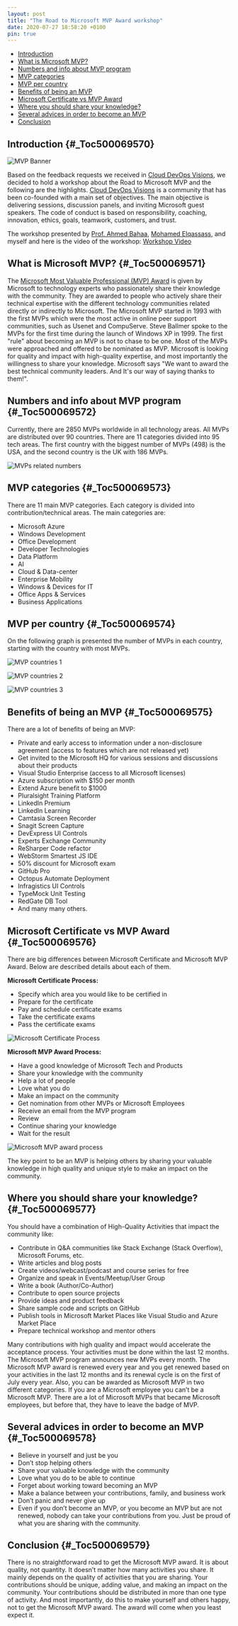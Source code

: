 ```yaml
---
layout: post
title: "The Road to Microsoft MVP Award workshop"
date: 2020-07-27 18:58:20 +0100
pin: true
---
```


- [Introduction](#_Toc500069570)
- [What is Microsoft MVP?](#_Toc500069571)
- [Numbers and info about MVP program](#_Toc500069572)
- [MVP categories](#_Toc500069573)
- [MVP per country](#_Toc500069574)
- [Benefits of being an MVP](#_Toc500069575)
- [Microsoft Certificate vs MVP Award](#_Toc500069576)
- [Where you should share your knowledge?](#_Toc500069577)
- [Several advices in order to become an MVP](#_Toc500069578)
- [Conclusion](#_Toc500069579)

## Introduction {#_Toc500069570}

![MVP Banner](/assets/images/2020/07/mvp-banner-.jpg)

Based on the feedback requests we received in [Cloud DevOps Visions](http://clouddevopsvisions.com/), we decided to hold a workshop about the Road to Microsoft MVP and the following are the highlights. [Cloud DevOps Visions](http://clouddevopsvisions.com/) is a community that has been co-founded with a main set of objectives. The main objective is delivering sessions, discussion panels, and inviting Microsoft guest speakers. The code of conduct is based on responsibility, coaching, innovation, ethics, goals, teamwork, customers, and trust.

The workshop presented by [Prof. Ahmed Bahaa](https://ahmedbahaa.net/), [Mohamed Elqassass](https://spgeeks.devoworx.com/), and myself and here is the video of the workshop: [Workshop Video](https://youtu.be/0496IeWGmcs)

## What is Microsoft MVP? {#_Toc500069571}

The [Microsoft Most Valuable Professional (MVP) Award](https://mvp.microsoft.com/) is given by Microsoft to technology experts who passionately share their knowledge with the community. They are awarded to people who actively share their technical expertise with the different technology communities related directly or indirectly to Microsoft. The Microsoft MVP started in 1993 with the first MVPs which were the most active in online peer support communities, such as Usenet and CompuServe. Steve Ballmer spoke to the MVPs for the first time during the launch of Windows XP in 1999. The first "rule" about becoming an MVP is not to chase to be one. Most of the MVPs were approached and offered to be nominated as MVP. Microsoft is looking for quality and impact with high-quality expertise, and most importantly the willingness to share your knowledge. Microsoft says "We want to award the best technical community leaders. And It's our way of saying thanks to them!".

## Numbers and info about MVP program {#_Toc500069572}

Currently, there are 2850 MVPs worldwide in all technology areas. All MVPs are distributed over 90 countries. There are 11 categories divided into 95 tech areas. The first country with the biggest number of MVPs (498) is the USA, and the second country is the UK with 186 MVPs.

![MVPs related numbers](/assets/images/2020/07/MVPs-numbers.png)

## MVP categories {#_Toc500069573}

There are 11 main MVP categories. Each category is divided into contribution/technical areas. The main categories are:

- Microsoft Azure
- Windows Development
- Office Development
- Developer Technologies
- Data Platform
- AI
- Cloud & Data-center
- Enterprise Mobility
- Windows & Devices for IT
- Office Apps & Services
- Business Applications

## MVP per country {#_Toc500069574}

On the following graph is presented the number of MVPs in each country, starting with the country with most MVPs.

![MVP countries 1](/assets/images/2020/07/MVP-country1.png)

![MVP countries 2](/assets/images/2020/07/MVP-country2.png)

![MVP countries 3](/assets/images/2020/07/MVP-country3.png)

## Benefits of being an MVP {#_Toc500069575}

There are a lot of benefits of being an MVP:

- Private and early access to information under a non-disclosure agreement (access to features which are not released yet)
- Get invited to the Microsoft HQ for various sessions and discussions about their products
- Visual Studio Enterprise (access to all Microsoft licenses)
- Azure subscription with $150 per month
- Extend Azure benefit to $1000
- Pluralsight Training Platform
- LinkedIn Premium
- LinkedIn Learning
- Camtasia Screen Recorder
- Snagit Screen Capture
- DevExpress UI Controls
- Experts Exchange Community
- ReSharper Code refactor
- WebStorm Smartest JS IDE
- 50% discount for Microsoft exam
- GitHub Pro
- Octopus Automate Deployment
- Infragistics UI Controls
- TypeMock Unit Testing
- RedGate DB Tool
- And many many others.

## Microsoft Certificate vs MVP Award {#_Toc500069576}

There are big differences between Microsoft Certificate and Microsoft MVP Award. Below are described details about each of them.

**Microsoft Certificate Process:**

- Specify which area you would like to be certified in
- Prepare for the certificate
- Pay and schedule certificate exams
- Take the certificate exams
- Pass the certificate exams

![Microsoft Certificate Process](/assets/images/2020/07/Microsoft-Certificate-Process.png)

**Microsoft MVP Award Process:**

- Have a good knowledge of Microsoft Tech and Products
- Share your knowledge with the community
- Help a lot of people
- Love what you do
- Make an impact on the community
- Get nomination from other MVPs or Microsoft Employees
- Receive an email from the MVP program
- Review
- Continue sharing your knowledge
- Wait for the result

![Microsoft MVP award process](/assets/images/2020/07/Microsoft-MVP-award-process.png)

The key point to be an MVP is helping others by sharing your valuable knowledge in high quality and unique style to make an impact on the community.

## Where you should share your knowledge? {#_Toc500069577}

You should have a combination of High-Quality Activities that impact the community like:

- Contribute in Q&A communities like Stack Exchange (Stack Overflow), Microsoft Forums, etc.
- Write articles and blog posts
- Create videos/webcast/podcast and course series for free
- Organize and speak in Events/Meetup/User Group
- Write a book (Author/Co-Author)
- Contribute to open source projects
- Provide ideas and product feedback
- Share sample code and scripts on GitHub
- Publish tools in Microsoft Market Places like Visual Studio and Azure Market Place
- Prepare technical workshop and mentor others

Many contributions with high quality and impact would accelerate the acceptance process. Your activities must be done within the last 12 months. The Microsoft MVP program announces new MVPs every month. The Microsoft MVP award is renewed every year and you get renewed based on your activities in the last 12 months and its renewal cycle is on the first of July every year. Also, you can be awarded as Microsoft MVP in two different categories. If you are a Microsoft employee you can’t be a Microsoft MVP. There are a lot of Microsoft MVPs that became Microsoft employees, but before that, they have to leave the badge of MVP.

## Several advices in order to become an MVP {#_Toc500069578}

- Believe in yourself and just be you
- Don’t stop helping others
- Share your valuable knowledge with the community
- Love what you do to be able to continue
- Forget about working toward becoming an MVP
- Make a balance between your contributions, family, and business work
- Don’t panic and never give up
- Even if you don’t become an MVP, or you become an MVP but are not renewed, nobody can take your contributions from you. Just be proud of what you are sharing with the community.

## Conclusion {#_Toc500069579}

There is no straightforward road to get the Microsoft MVP award. It is about quality, not quantity. It doesn’t matter how many activities you share. It mainly depends on the quality of activities that you are sharing. Your contributions should be unique, adding value, and making an impact on the community. Your contributions should be distributed in more than one type of activity. And most importantly, do this to make yourself and others happy, not to get the Microsoft MVP award. The award will come when you least expect it.